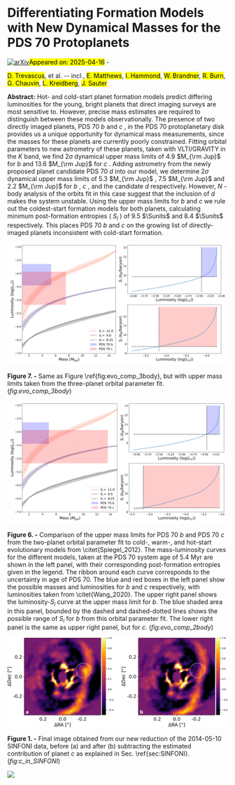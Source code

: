 <div class="macros" style="visibility:hidden;">
$\newcommand{\ensuremath}{}$
$\newcommand{\xspace}{}$
$\newcommand{\object}[1]{\texttt{#1}}$
$\newcommand{\farcs}{{.}''}$
$\newcommand{\farcm}{{.}'}$
$\newcommand{\arcsec}{''}$
$\newcommand{\arcmin}{'}$
$\newcommand{\ion}[2]{#1#2}$
$\newcommand{\textsc}[1]{\textrm{#1}}$
$\newcommand{\hl}[1]{\textrm{#1}}$
$\newcommand{\footnote}[1]{}$
$\newcommand{\Mp}{\ensuremath{M_{\mathrm{p}}}\xspace}$
$\newcommand{\Sunits}{\ensuremath{k_{\mathrm{B}}/\mathrm{baryon}}\xspace}$
$\newcommand{\mum}{\ensuremath{\upmu}m\xspace}$
$\newcommand{\mas}{\ensuremath{\upmu}as\xspace}$
$\newcommand{\arraystretch}{1.4}$
$\newcommand{\arraystretch}{1.1}$</div>



<div id="title">

# Differentiating Formation Models with New Dynamical Masses for the PDS 70 Protoplanets

</div>
<div id="comments">

[![arXiv](https://img.shields.io/badge/arXiv-2504.11210-b31b1b.svg)](https://arxiv.org/abs/2504.11210)<mark>Appeared on: 2025-04-16</mark> - 

</div>
<div id="authors">

<mark>D. Trevascus</mark>, et al. -- incl., <mark>E. Matthews</mark>, <mark>I. Hammond</mark>, <mark>W. Brandner</mark>, <mark>R. Burn</mark>, <mark>G. Chauvin</mark>, <mark>L. Kreidberg</mark>, <mark>J. Sauter</mark>

</div>
<div id="abstract">

**Abstract:** Hot- and cold-start planet formation models predict differing luminosities for the young, bright planets that direct imaging surveys are most sensitive to. However, precise mass estimates are required to distinguish between these models observationally. The presence of two directly imaged planets, PDS 70 _b_ and _c_ , in the PDS 70 protoplanetary disk provides us a unique opportunity for dynamical mass measurements, since the masses for these planets are currently poorly constrained. Fitting orbital parameters to new astrometry of these planets, taken with VLTI/GRAVITY in the $K$ band, we find $2\sigma$ dynamical upper mass limits of 4.9 $M_{\rm Jup}$ for _b_ and 13.6 $M_{\rm Jup}$ for _c_ . Adding astrometry from the newly proposed planet candidate PDS 70 _d_ into our model, we determine $2\sigma$ dynamical upper mass limits of 5.3 $M_{\rm Jup}$ , 7.5 $M_{\rm Jup}$ and 2.2 $M_{\rm Jup}$ for _b_ , _c_ , and the candidate _d_ respectively. However, $N$ -body analysis of the orbits fit in this case suggest that the inclusion of $d$ makes the system unstable. Using the upper mass limits for _b_ and _c_ we rule out the coldest-start formation models for both planets, calculating minimum post-formation entropies ( $S_i$ ) of 9.5 $\Sunits$ and 8.4 $\Sunits$ respectively. This places PDS 70 _b_ and _c_ on the growing list of directly-imaged planets inconsistent with cold-start formation.

</div>

<div id="div_fig1">

<img src="tmp_2504.11210/./Entropy_bcd.png" alt="Fig7" width="100%"/>

**Figure 7. -** Same as Figure \ref{fig:evo_comp_3body}, but with upper mass limits taken from the three-planet orbital parameter fit. (*fig:evo_comp_3body*)

</div>
<div id="div_fig2">

<img src="tmp_2504.11210/./Entropy_bc.png" alt="Fig6" width="100%"/>

**Figure 6. -** Comparison of the upper mass limits for PDS 70 _b_ and PDS 70 _c_ from the two-planet orbital parameter fit to cold-, warm-, and hot-start evolutionary models from \citet{Spiegel_2012}. The mass-luminosity curves for the different models, taken at the PDS 70 system age of 5.4 Myr are shown in the left panel, with their corresponding post-formation entropies given in the legend. The ribbon around each curve corresponds to the uncertainty in age of PDS 70. The blue and red boxes in the left panel show the possible masses and luminosities for _b_ and _c_ respectively, with luminosities taken from \citet{Wang_2020}. The upper right panel shows the luminosity-$S_i$ curve at the upper mass limit for _b_. The blue shaded area in this panel, bounded by the dashed and dashed-dotted lines shows the possible range of $S_i$ for _b_ from this orbital parameter fit. The lower right panel is the same as upper right panel, but for _c_. (*fig:evo_comp_2body*)

</div>
<div id="div_fig3">

<img src="tmp_2504.11210/./Fig_SINFONI_PDS70c_NEGFC.png" alt="Fig1" width="100%"/>

**Figure 1. -** Final image obtained from our new reduction of the 2014-05-10 SINFONI data, before (a) and after (b) subtracting the estimated contribution of planet _c_ as explained in Sec. \ref{sec:SINFONI}. (*fig:c_in_SINFONI*)

</div><div id="qrcode"><img src=https://api.qrserver.com/v1/create-qr-code/?size=100x100&data="https://arxiv.org/abs/2504.11210"></div>